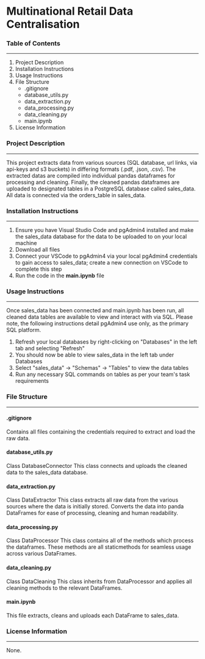 # Multinational Retail Data Centralisation

### Table of Contents
---
1. Project Description
1. Installation Instructions
1. Usage Instructions
1. File Structure
   - .gitignore
   - database_utils.py
   - data_extraction.py
   - data_processing.py
   - data_cleaning.py
   - main.ipynb
1. License Information
   
### Project Description
---
This project extracts data from various sources (SQL database, url links, via api-keys and s3 buckets) in differing formats (.pdf, .json, .csv). The extracted datas are compiled into individual pandas dataframes for processing and cleaning. Finally, the cleaned pandas dataframes are uploaded to designated tables in a PostgreSQL database called sales_data. All data is connected via the orders_table in sales_data.   



### Installation Instructions
---
1. Ensure you have Visual Studio Code and pgAdmin4 installed and make the sales_data database for the data to be uploaded to on your local machine
1. Download all files
1. Connect your VSCode to pgAdmin4 via your local pgAdmin4 credentials to gain access to sales_data; create a new connection on VSCode to complete this step
1. Run the code in the **main.ipynb** file



### Usage Instructions
---
Once sales_data has been connected and main.ipynb has been run, all cleaned data tables are available to view and interact with via SQL. 
Please note, the following instructions detail pgAdmin4 use only, as the primary SQL platform. 



1. Refresh your local databases by right-clicking on "Databases" in the left tab and selecting "Refresh"
1. You should now be able to view sales_data in the left tab under Databases
1. Select "sales_data" -> "Schemas" -> "Tables" to view the data tables
1. Run any necessary SQL commands on tables as per your team's task requirements



### File Structure
---
#### .gitignore

Contains all files containing the credentials required to extract and load the raw data.

#### database_utils.py

Class DatabaseConnector
This class connects and uploads the cleaned data to the sales_data database.

#### data_extraction.py

Class DataExtractor
This class extracts all raw data from the various sources where the data is initially stored. Converts the data into panda DataFrames for ease of processing, cleaning and human readability.

#### data_processing.py

Class DataProcessor
This class contains all of the methods which process the dataframes. These methods are all staticmethods for seamless usage across various DataFrames. 

#### data_cleaning.py

Class DataCleaning
This class inherits from DataProcessor and applies all cleaning methods to the relevant DataFrames. 

#### main.ipynb

This file extracts, cleans and uploads each DataFrame to sales_data.



### License Information
---
None. 
